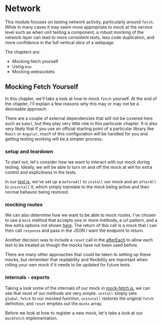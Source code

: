 # Network

This module focuses on testing network activity, particularly around `fetch`. While in many cases it may
seem more appropriate to mock at the service level such as when unit testing a component, a robust mocking
of the network layer can lead to more consistent tests, less code duplication, and more confidence in the
full vertical slice of a webpage.

The chapters are:
 - Mocking fetch yourself
 - Using `msw`
 - Mocking websockets

## Mocking Fetch Yourself

In this chapter, we'll take a look at how to mock `fetch` yourself. At the end of the chapter, I'll explain a few reasons
why this may or may not be a desireable approach.

There are a couple of external dependencies that will not be covered here such as `babel`, but they play very little role
in this particular chapter. It is also very likely that if you use an official starting point of a particular library like
`React` or `Angular`, much of this configuration will be handled for you and getting testing working will be a simpler
process.

### setup and teardown

To start out, let's consider how we want to interact with our mock during testing. Ideally, we will
be able to turn on and off the mock at will for extra control and explicitness in the tests.

In our [test.js](/Network/custom/test.js#L7-13), we've set up a `beforeAll` to `install` our mock
and an `afterAll` to `uninstall` it, which simply translate to the mock being active and then normal
behavoir being restored.

### mocking routes

We can also determine how we want to be able to mock routes. I've chosen to use a `mock` method that accepts one or more methods,
a url pattern, and a few extra options not shown [here](/Network/custom/test.js#L15-26). The return of this call is a mock that
I can then call `response` and pass in the JSON I want the endpoint to return.

Another decision was to include a `reset` call in the [afterEach](/Network/custom/test.js#L28-31) to allow each test to be treated
as though the mocks have not been used before.

There are many other approaches that could be taken to setting up these mocks, but remember that readability and flexibility
are important when rolling your own mock if it needs to be updated for future tests.

### internals - exports

Taking a look some of the internals of our mock in [mock-fetch.js](/Network/custom/mock-fetch.js#L144-155), we can see that most of our
methods are very simple. `install` simply sets `global.fetch` to our mocked function, `uninstall` restores the original `fetch`
definition, and `reset` empties out the `mocks` array.

Before we look at how to register a new mock, let's take a look at our `mockFetch` implementation.

